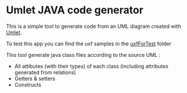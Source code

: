 # Umlet JAVA code generator
This is a simple tool to generate code from an UML diagram created with [Umlet](https://github.com/umlet/umlet).

To test this app you can find the uxf samples in the [uxfForTest](uxfForTest/) folder

This tool generate java class files according to the source UML :
* All attibutes (with their types) of each class (including attributes generated from relations)
* Getters & setters
* Constructs
